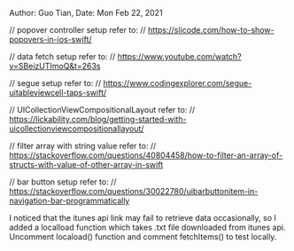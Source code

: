 Author: Guo Tian, Date: Mon Feb 22, 2021

// popover controller setup refer to:
// https://slicode.com/how-to-show-popovers-in-ios-swift/

// data fetch setup refer to:
// https://www.youtube.com/watch?v=SBeizUTImoQ&t=263s

// segue setup refer to:
// https://www.codingexplorer.com/segue-uitableviewcell-taps-swift/

// UICollectionViewCompositionalLayout refer to:
// https://lickability.com/blog/getting-started-with-uicollectionviewcompositionallayout/

// filter array with string value refer to:
// https://stackoverflow.com/questions/40804458/how-to-filter-an-array-of-structs-with-value-of-other-array-in-swift

// bar button setup refer to:
// https://stackoverflow.com/questions/30022780/uibarbuttonitem-in-navigation-bar-programmatically

I noticed that the itunes api link may fail to retrieve data occasionally, 
so I added a localload function which takes .txt file downloaded from itunes api.
Uncomment locaload() function and comment fetchItems() to test locally.